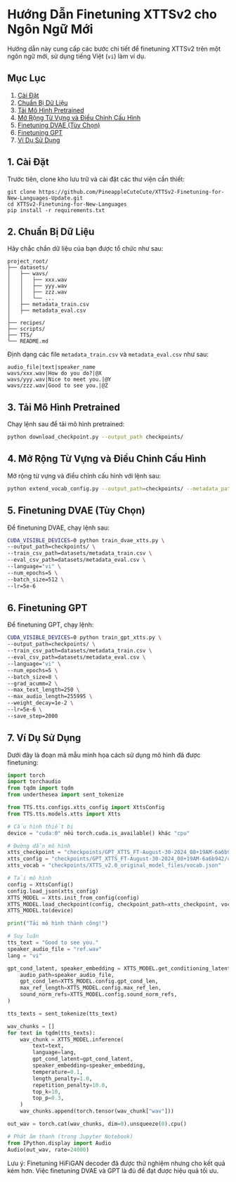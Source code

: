 # Hướng Dẫn Finetuning XTTSv2 cho Ngôn Ngữ Mới

Hướng dẫn này cung cấp các bước chi tiết để finetuning XTTSv2 trên một ngôn ngữ mới, sử dụng tiếng Việt (`vi`) làm ví dụ.

## Mục Lục
1. [Cài Đặt](#1-cai-dat)
2. [Chuẩn Bị Dữ Liệu](#2-chuan-bi-du-lieu)
3. [Tải Mô Hình Pretrained](#3-tai-mo-hinh-pretrained)
4. [Mở Rộng Từ Vựng và Điều Chỉnh Cấu Hình](#4-mo-rong-tu-vung-va-dieu-chinh-cau-hinh)
5. [Finetuning DVAE (Tùy Chọn)](#5-finetuning-dvae-tuy-chon)
6. [Finetuning GPT](#6-finetuning-gpt)
7. [Ví Dụ Sử Dụng](#7-vi-du-su-dung)

## 1. Cài Đặt

Trước tiên, clone kho lưu trữ và cài đặt các thư viện cần thiết:

```
git clone https://github.com/PineappleCuteCute/XTTSv2-Finetuning-for-New-Languages-Update.git
cd XTTSv2-Finetuning-for-New-Languages
pip install -r requirements.txt
```

## 2. Chuẩn Bị Dữ Liệu

Hãy chắc chắn dữ liệu của bạn được tổ chức như sau:

```
project_root/
├── datasets/
│   ├── wavs/
│   │   ├── xxx.wav
│   │   ├── yyy.wav
│   │   ├── zzz.wav
│   │   └── ...
│   ├── metadata_train.csv
│   ├── metadata_eval.csv
│   
├── recipes/
├── scripts/
├── TTS/
└── README.md
```

Định dạng các file `metadata_train.csv` và `metadata_eval.csv` như sau:

```
audio_file|text|speaker_name
wavs/xxx.wav|How do you do?|@X
wavs/yyy.wav|Nice to meet you.|@Y
wavs/zzz.wav|Good to see you.|@Z
```

## 3. Tải Mô Hình Pretrained

Chạy lệnh sau để tải mô hình pretrained:

```bash
python download_checkpoint.py --output_path checkpoints/
```

## 4. Mở Rộng Từ Vựng và Điều Chỉnh Cấu Hình

Mở rộng từ vựng và điều chỉnh cấu hình với lệnh sau:

```bash
python extend_vocab_config.py --output_path=checkpoints/ --metadata_path datasets/metadata_train.csv --language vi --extended_vocab_size 2000
```

## 5. Finetuning DVAE (Tùy Chọn)

Để finetuning DVAE, chạy lệnh sau:

```bash
CUDA_VISIBLE_DEVICES=0 python train_dvae_xtts.py \
--output_path=checkpoints/ \
--train_csv_path=datasets/metadata_train.csv \
--eval_csv_path=datasets/metadata_eval.csv \
--language="vi" \
--num_epochs=5 \
--batch_size=512 \
--lr=5e-6
```

## 6. Finetuning GPT

Để finetuning GPT, chạy lệnh:

```bash
CUDA_VISIBLE_DEVICES=0 python train_gpt_xtts.py \
--output_path=checkpoints/ \
--train_csv_path=datasets/metadata_train.csv \
--eval_csv_path=datasets/metadata_eval.csv \
--language="vi" \
--num_epochs=5 \
--batch_size=8 \
--grad_acumm=2 \
--max_text_length=250 \
--max_audio_length=255995 \
--weight_decay=1e-2 \
--lr=5e-6 \
--save_step=2000
```

## 7. Ví Dụ Sử Dụng

Dưới đây là đoạn mã mẫu minh họa cách sử dụng mô hình đã được finetuning:

```python
import torch
import torchaudio
from tqdm import tqdm
from underthesea import sent_tokenize

from TTS.tts.configs.xtts_config import XttsConfig
from TTS.tts.models.xtts import Xtts

# Cấu hình thiết bị
device = "cuda:0" nếu torch.cuda.is_available() khác "cpu"

# Đường dẫn mô hình
xtts_checkpoint = "checkpoints/GPT_XTTS_FT-August-30-2024_08+19AM-6a6b942/best_model_99875.pth"
xtts_config = "checkpoints/GPT_XTTS_FT-August-30-2024_08+19AM-6a6b942/config.json"
xtts_vocab = "checkpoints/XTTS_v2.0_original_model_files/vocab.json"

# Tải mô hình
config = XttsConfig()
config.load_json(xtts_config)
XTTS_MODEL = Xtts.init_from_config(config)
XTTS_MODEL.load_checkpoint(config, checkpoint_path=xtts_checkpoint, vocab_path=xtts_vocab, use_deepspeed=False)
XTTS_MODEL.to(device)

print("Tải mô hình thành công!")

# Suy luận
tts_text = "Good to see you."
speaker_audio_file = "ref.wav"
lang = "vi"

gpt_cond_latent, speaker_embedding = XTTS_MODEL.get_conditioning_latents(
    audio_path=speaker_audio_file,
    gpt_cond_len=XTTS_MODEL.config.gpt_cond_len,
    max_ref_length=XTTS_MODEL.config.max_ref_len,
    sound_norm_refs=XTTS_MODEL.config.sound_norm_refs,
)

tts_texts = sent_tokenize(tts_text)

wav_chunks = []
for text in tqdm(tts_texts):
    wav_chunk = XTTS_MODEL.inference(
        text=text,
        language=lang,
        gpt_cond_latent=gpt_cond_latent,
        speaker_embedding=speaker_embedding,
        temperature=0.1,
        length_penalty=1.0,
        repetition_penalty=10.0,
        top_k=10,
        top_p=0.3,
    )
    wav_chunks.append(torch.tensor(wav_chunk["wav"]))

out_wav = torch.cat(wav_chunks, dim=0).unsqueeze(0).cpu()

# Phát âm thanh (trong Jupyter Notebook)
from IPython.display import Audio
Audio(out_wav, rate=24000)
```

Lưu ý: Finetuning HiFiGAN decoder đã được thử nghiệm nhưng cho kết quả kém hơn. Việc finetuning DVAE và GPT là đủ để đạt được hiệu quả tối ưu.
